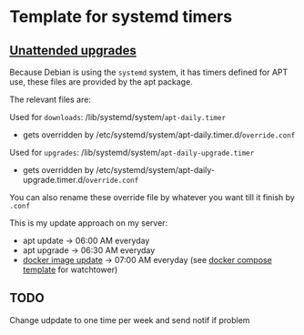 # Template for systemd timers

## [Unattended upgrades](https://wiki.debian.org/UnattendedUpgrades)

Because Debian is using the `systemd` system, it has timers defined for APT use, these files are provided by the apt package.

The relevant files are:

Used for `downloads`: /lib/systemd/system/`apt-daily.timer`

- gets overridden by /etc/systemd/system/apt-daily.timer.d/`override.conf`
  
Used for `upgrades`: /lib/systemd/system/`apt-daily-upgrade.timer`

- gets overridden by /etc/systemd/system/apt-daily-upgrade.timer.d/`override.conf`

You can also rename these override file by whatever you want till it finish by `.conf`

This is my update approach on my server:

- apt update -> 06:00 AM everyday
- apt upgrade -> 06:30 AM everyday
- [docker image update](https://github.com/containrrr/watchtower) -> 07:00 AM everyday (see [docker compose template](https://github.com/moniika21/docker-compose-template/blob/main/watchtower/docker-compose.yaml) for watchtower)

## TODO

Change udpdate to one time per week
and send notif if problem
